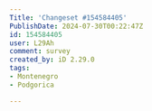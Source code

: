```yaml
---
Title: 'Changeset #154584405'
PublishDate: 2024-07-30T00:22:47Z
id: 154584405
user: L29Ah
comment: survey
created_by: iD 2.29.0
tags:
- Montenegro
- Podgorica

---
```

